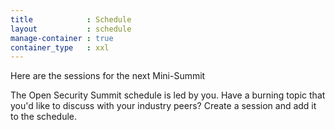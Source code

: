 ```yaml
---
title            : Schedule
layout           : schedule
manage-container : true  
container_type   : xxl
---
```


Here are the sessions for the next Mini-Summit

The Open Security Summit schedule is led by you. Have a burning topic that you'd like to discuss with your industry peers? Create a session and add it to the schedule.
